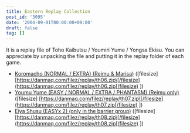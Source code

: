 ```yaml
---
title: Eastern Replay Collection
post_id: '3095'
date: '2004-09-01T00:00:00+09:00'
draft: false
tag: []
---
```


It is a replay file of Toho Kaibutsu / Youmiri Yume / Yongsa Ekisu. You can appreciate by unpacking the file and putting it in the replay folder of each game.

*   [Koromacho (NORMAL / EXTRA) (Reimu & Marisa)](/filez/replay/th06.zip) (\[filesize\] [https://danmaq.com/filez/replay/th06.zip\[/filesize](https://danmaq.com/filez/replay/th06.zip[/filesize) \])
*   [Youmu Yume (EASY / NORMAL / EXTRA / PHANTASM) (Reimu only)](/filez/replay/th07.zip) (\[filesize\] [https://danmaq.com/filez/replay/th07.zip\[/filesize](https://danmaq.com/filez/replay/th07.zip[/filesize) \])
*   [Eiya Shusu (EASYx 2) (only in the barrier group)](/filez/replay/th08.zip) (\[filesize\] [https://danmaq.com/filez/replay/th08.zip\[/filesize](https://danmaq.com/filez/replay/th08.zip[/filesize) \])